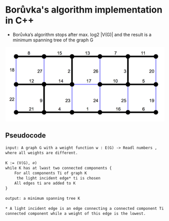 # Borůvka's algorithm implementation in C++

- Borůvka’s algorithm stops after max. log2 |V(G)| and the result is a minimum spanning tree of the graph G

![Graph](_images/graph.png)

## Pseudocode

```
input: A graph G with a weight function w : E(G) -> Readl numbers , where all weights are different.

K := (V(G), ∅)
while K has at lwast two connected components {
	For all components Ti of graph K
	 the light incident edge* ti is chosen
	All edges ti are added to K
}

output: a minimum spanning tree K

* A light incident edge is an edge connecting a connected component Ti connected component while a weight of this edge is the lowest.
```
